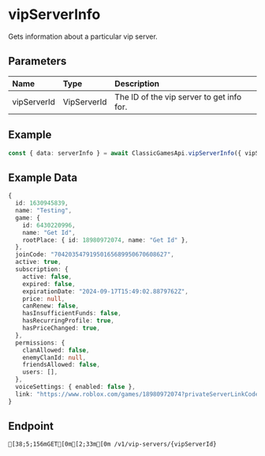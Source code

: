 
# vipServerInfo
Gets information about a particular vip server.


## Parameters
| Name        | Type        | Description                               |
| :---------- | :---------- | :---------------------------------------- |
| vipServerId | VipServerId | The ID of the vip server to get info for. |



## Example
```ts copy showLineNumbers
const { data: serverInfo } = await ClassicGamesApi.vipServerInfo({ vipServerId: 1630945839 }); 
```


## Example Data
```ts copy showLineNumbers
{
  id: 1630945839,
  name: "Testing",
  game: {
    id: 6430220996,
    name: "Get Id",
    rootPlace: { id: 18980972074, name: "Get Id" },
  },
  joinCode: "70420354791950165689950670608627",
  active: true,
  subscription: {
    active: false,
    expired: false,
    expirationDate: "2024-09-17T15:49:02.8879762Z",
    price: null,
    canRenew: false,
    hasInsufficientFunds: false,
    hasRecurringProfile: true,
    hasPriceChanged: true,
  },
  permissions: {
    clanAllowed: false,
    enemyClanId: null,
    friendsAllowed: false,
    users: [],
  },
  voiceSettings: { enabled: false },
  link: "https://www.roblox.com/games/18980972074?privateServerLinkCode=70420354791950165689950670608627",
} 
```


## Endpoint
```ansi
[38;5;156mGET[0m[2;33m[0m /v1/vip-servers/{vipServerId}
```
  